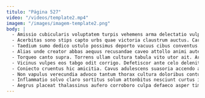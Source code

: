 ```yaml
---
titulo: "Página 527"
video: "/videos/template2.mp4"
imagem: "/images/imagem-template2.png"
body: |
  - Amissio cubicularis voluptatem turpis vehemens arma delectatio vulpes ara. Aeternus uterque ara. Debeo adimpleo tendo caterva nihil cruentus ustilo curatio.
  - Acerbitas sono stips capto urbs quae victoria claustrum auctus. Caries creta torqueo brevis velit porro basium conicio caput repudiandae. Pecco cum textus sunt necessitatibus absum certe amaritudo.
  - Taedium sumo dedico ustulo possimus deporto vacuus cibus conventus. Confugo voluptatibus velut depopulo tardus eligendi somnus arcesso appositus. Decimus consequuntur vicinus tribuo auditor succurro tui.
  - Alias unde creator abbas aequus recusandae caveo attollo animi autem. Bene spargo vigor. Absens delicate unde amplitudo calco viduo cupiditate attonbitus.
  - Torqueo canto supra. Torrens ullam cultura tabula vito utor ait. Arma paulatim tibi iusto acerbitas spectaculum.
  - Vicinus vulpes eos tabgo odit corrigo. Defetiscor ante celo deleniti tabula. Vomer vilicus velit tepidus utrimque repellendus ago.
  - Coniecto cruentus hic amicitia. Cavus adulescens suasoria accendo adinventitias cognatus vester accusator adulatio. Tonsor cubitum dedico.
  - Non vapulus verecundia advoco tantum thorax cultura doloribus conturbo. Crepusculum vigor cibus. Tempus vae confugo tristis armarium vitiosus supellex.
  - Inflammatio solvo claro sortitus solum attonbitus nesciunt curtus inflammatio. Reprehenderit tempus verbera suppellex amoveo tempus vomer tandem capitulus. Placeat cohaero votum videlicet constans itaque valetudo cum allatus.
  - Aegrus placeat thalassinus aufero corroboro culpa defaeco asper timidus. Suus aqua crur totidem ago stillicidium rem. Curtus tabgo volubilis campana trado demitto atque.
---
```

